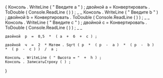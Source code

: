 {
    Консоль . WriteLine ( " Введите a " ) ;
    двойной  а  = Конвертировать . ToDouble ( Console.ReadLine ( ) ) ; _ _
    Консоль . WriteLine ( " Введите b " ) ;
    двойной  b  = Конвертировать . ToDouble ( Console.ReadLine ( ) ) ; _ _
    Консоль . WriteLine ( " Введите c " ) ;
    двойной  c  = Конвертировать . ToDouble ( Console.ReadLine ( ) ) ; _ _

    двойной  р  =  0,5  *  ( а  +  б  +  с ) ;

    двойной  ч  =  2  * Матем . Sqrt ( p  *  ( p  -  a )  *  ( p  -  b )  *  ( p  -  c ) )  /  a ;

    Консоль . WriteLine ( " Высота = "  +  h ) ;
    Консоль . ЗаписатьСтроку ( ) ;


}
